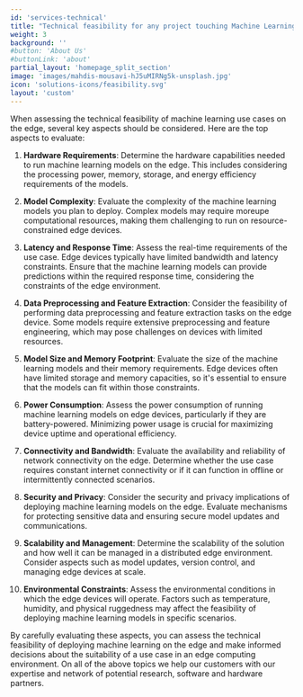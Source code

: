 ```yaml
---
id: 'services-technical'
title: "Technical feasibility for any project touching Machine Learning, Data Science and Edge applications"
weight: 3
background: ''
#button: 'About Us'
#buttonLink: 'about'
partial_layout: 'homepage_split_section'
image: 'images/mahdis-mousavi-hJ5uMIRNg5k-unsplash.jpg'
icon: 'solutions-icons/feasibility.svg'
layout: 'custom'
---
```

When assessing the technical feasibility of machine learning use cases on the edge, several key aspects should be considered. Here are the top aspects to evaluate: 

 

1. **Hardware Requirements**: Determine the hardware capabilities needed to run machine learning models on the edge. This includes considering the processing power, memory, storage, and energy efficiency requirements of the models. 
2. **Model Complexity**: Evaluate the complexity of the machine learning models you plan to deploy. Complex models may require moreupe computational resources, making them challenging to run on resource-constrained edge devices. 

 

3. **Latency and Response Time**: Assess the real-time requirements of the use case. Edge devices typically have limited bandwidth and latency constraints. Ensure that the machine learning models can provide predictions within the required response time, considering the constraints of the edge environment. 

 

4. **Data Preprocessing and Feature Extraction**: Consider the feasibility of performing data preprocessing and feature extraction tasks on the edge device. Some models require extensive preprocessing and feature engineering, which may pose challenges on devices with limited resources. 

 

5. **Model Size and Memory Footprint**: Evaluate the size of the machine learning models and their memory requirements. Edge devices often have limited storage and memory capacities, so it's essential to ensure that the models can fit within those constraints. 

 

6. **Power Consumption**: Assess the power consumption of running machine learning models on edge devices, particularly if they are battery-powered. Minimizing power usage is crucial for maximizing device uptime and operational efficiency. 

 

7. **Connectivity and Bandwidth**: Evaluate the availability and reliability of network connectivity on the edge. Determine whether the use case requires constant internet connectivity or if it can function in offline or intermittently connected scenarios. 

 

8. **Security and Privacy**: Consider the security and privacy implications of deploying machine learning models on the edge. Evaluate mechanisms for protecting sensitive data and ensuring secure model updates and communications. 

 

9. **Scalability and Management**: Determine the scalability of the solution and how well it can be managed in a distributed edge environment. Consider aspects such as model updates, version control, and managing edge devices at scale. 

 

10. **Environmental Constraints**: Assess the environmental conditions in which the edge devices will operate. Factors such as temperature, humidity, and physical ruggedness may affect the feasibility of deploying machine learning models in specific scenarios. 

By carefully evaluating these aspects, you can assess the technical feasibility of deploying machine learning on the edge and make informed decisions about the suitability of a use case in an edge computing environment. On  all of the above topics we help our customers with our expertise and network of potential research, software and hardware partners.
